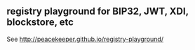 registry playground for BIP32, JWT, XDI, blockstore, etc
--------------------------------------------------------

See http://peacekeeper.github.io/registry-playground/
